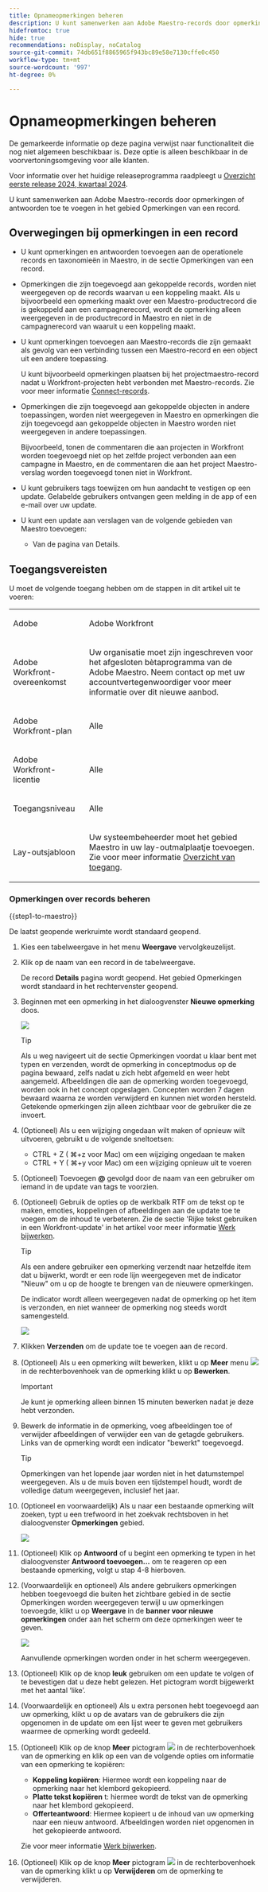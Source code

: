 ```yaml
---
title: Opnameopmerkingen beheren
description: U kunt samenwerken aan Adobe Maestro-records door opmerkingen of antwoorden toe te voegen in het gebied Opmerkingen van een record.
hidefromtoc: true
hide: true
recommendations: noDisplay, noCatalog
source-git-commit: 74db651f8865965f943bc89e58e7130cffe0c450
workflow-type: tm+mt
source-wordcount: '997'
ht-degree: 0%

---
```



# Opnameopmerkingen beheren

<!--update the metadata with real information when making this available in TOC and in the left nav-->

<span class="preview">De gemarkeerde informatie op deze pagina verwijst naar functionaliteit die nog niet algemeen beschikbaar is. Deze optie is alleen beschikbaar in de voorvertoningsomgeving voor alle klanten. </span>

<span class="preview">Voor informatie over het huidige releaseprogramma raadpleegt u [Overzicht eerste release 2024, kwartaal 2024](/help/quicksilver/product-announcements/product-releases/24-q1-release-activity/24-q1-release-overview.md).</span>

U kunt samenwerken aan Adobe Maestro-records door opmerkingen of antwoorden toe te voegen in het gebied Opmerkingen van een record.

## Overwegingen bij opmerkingen in een record

* U kunt opmerkingen en antwoorden toevoegen aan de operationele records en taxonomieën in Maestro, in de sectie Opmerkingen van een record.

* Opmerkingen die zijn toegevoegd aan gekoppelde records, worden niet weergegeven op de records waarvan u een koppeling maakt. Als u bijvoorbeeld een opmerking maakt over een Maestro-productrecord die is gekoppeld aan een campagnerecord, wordt de opmerking alleen weergegeven in de productrecord in Maestro en niet in de campagnerecord van waaruit u een koppeling maakt.

* U kunt opmerkingen toevoegen aan Maestro-records die zijn gemaakt als gevolg van een verbinding tussen een Maestro-record en een object uit een andere toepassing.

  U kunt bijvoorbeeld opmerkingen plaatsen bij het projectmaestro-record nadat u Workfront-projecten hebt verbonden met Maestro-records. Zie voor meer informatie [Connect-records](/help/quicksilver/maestro/records/connect-records.md).

* Opmerkingen die zijn toegevoegd aan gekoppelde objecten in andere toepassingen, worden niet weergegeven in Maestro en opmerkingen die zijn toegevoegd aan gekoppelde objecten in Maestro worden niet weergegeven in andere toepassingen.

  Bijvoorbeeld, tonen de commentaren die aan projecten in Workfront worden toegevoegd niet op het zelfde project verbonden aan een campagne in Maestro, en de commentaren die aan het project Maestro- verslag worden toegevoegd tonen niet in Workfront.

* U kunt gebruikers tags toewijzen om hun aandacht te vestigen op een update. Gelabelde gebruikers ontvangen geen melding in de app of een e-mail over uw update. <!--this might change??-->

* U kunt een update aan verslagen van de volgende gebieden van Maestro toevoegen:

   * Van de pagina van Details.

  <!--* From the table view.-->

## Toegangsvereisten

U moet de volgende toegang hebben om de stappen in dit artikel uit te voeren:

<table style="table-layout:auto">
 <col>
 <tbody>
<td>
   <p> Adobe</p> </td>
   <td>
   <p> Adobe Workfront</p> </td>
  </tr>  
 <td role="rowheader"><p>Adobe Workfront-overeenkomst</p></td>
   <td>
<p>Uw organisatie moet zijn ingeschreven voor het afgesloten bètaprogramma van de Adobe Maestro. Neem contact op met uw accountvertegenwoordiger voor meer informatie over dit nieuwe aanbod. </p>
   </td>
  </tr>
  <tr>
   <td role="rowheader"><p>Adobe Workfront-plan</p></td>
   <td>
<p>Alle</p>
   </td>
  </tr>
  <tr>
   <td role="rowheader"><p>Adobe Workfront-licentie</p></td>
   <td>
   <p>Alle</p> 
  </td>
  </tr>

<tr>
   <td role="rowheader">Toegangsniveau</td>
   <td> <p>Alle</p>  
</td>
  </tr>
<tr>
   <td role="rowheader">Lay-outsjabloon</td>
   <td> <p>Uw systeembeheerder moet het gebied Maestro in uw lay-outmalplaatje toevoegen. Zie voor meer informatie <a href="../access/access-overview.md">Overzicht van toegang</a>. </p>  
</td>
  </tr>
 </tbody>
</table>

<!--
After permissions - replace the table with: **************CHECK ON THE VIEW PERMISSIONS TO THE WORKSPACE; RIGHT NOW, WE SAY THAT VIEW USERS CAN COMMENT BUT THE PAGE BLOWS OUT WHEN I TRY - ASKED PM TO CONFIRM*****************

<table style="table-layout:auto">
 <col>
 </col>
 <col>
 </col>
 <tbody>
    <tr>
<tr>
<td>
   <p> Adobe product</p> </td>
   <td>
   <p> Adobe Workfront</p> </td>
  </tr>  
 <td role="rowheader"><p>Adobe Workfront agreement</p></td>
   <td>
<p>Your organization must be enrolled in the Adobe Maestro closed beta program. Contact your account representative to inquire about this new offering. </p>
   </td>
  </tr>
  <tr>
   <td role="rowheader"><p>Adobe Workfront plan</p></td>
   <td>
<p>Any</p>
   </td>
  </tr>
  <tr>
   <td role="rowheader"><p>Adobe Workfront license</p></td>
   <td>
   <p>Any</p> 
  </td>
  </tr>
  
  <tr>
   <td role="rowheader"><p>Access level</p></td>
   <td> <p>Any</p>  
</td>
  </tr>
<tr>
   <td role="rowheader"><p>Layout template</p></td>
   <td> <p>Your Workfront or group administrator must add the Maestro area in your layout template. For information, see <a href="../access/access-overview.md">Access overview</a>. </p>  
</td>
  </tr>
<tr>
   <td role="rowheader"><p>Permissions</p></td>
   <td> <p>View or higher permissions to a workspace</a> </p>  
   <p>System Administrators have permissions to all workspaces, including the ones they did not create</p>
</td>
  </tr>
 </tbody>
</table>

-->

### Opmerkingen over records beheren

{{step1-to-maestro}}

De laatst geopende werkruimte wordt standaard geopend.
1. Kies een tabelweergave in het menu **Weergave** vervolgkeuzelijst.
1. Klik op de naam van een record in de tabelweergave.

   De record **Details** pagina wordt geopend. Het gebied Opmerkingen wordt standaard in het rechtervenster geopend.

1. Beginnen met een opmerking in het dialoogvenster **Nieuwe opmerking** doos.

   ![](assets/empty-comment-box-on-record.png)

   >[!TIP]
   >
   >Als u weg navigeert uit de sectie Opmerkingen voordat u klaar bent met typen en verzenden, wordt de opmerking in conceptmodus op de pagina bewaard, zelfs nadat u zich hebt afgemeld en weer hebt aangemeld. Afbeeldingen die aan de opmerking worden toegevoegd, worden ook in het concept opgeslagen. Concepten worden 7 dagen bewaard waarna ze worden verwijderd en kunnen niet worden hersteld. Getekende opmerkingen zijn alleen zichtbaar voor de gebruiker die ze invoert.

1. (Optioneel) Als u een wijziging ongedaan wilt maken of opnieuw wilt uitvoeren, gebruikt u de volgende sneltoetsen:
   * CTRL + Z ( ⌘+z voor Mac) om een wijziging ongedaan te maken
   * CTRL + Y ( ⌘+y voor Mac) om een wijziging opnieuw uit te voeren
1. (Optioneel) Toevoegen **@** gevolgd door de naam van een gebruiker om iemand in de update van tags te voorzien.
1. (Optioneel) Gebruik de opties op de werkbalk RTF om de tekst op te maken, emoties, koppelingen of afbeeldingen aan de update toe te voegen om de inhoud te verbeteren. Zie de sectie &#39;Rijke tekst gebruiken in een Workfront-update&#39; in het artikel voor meer informatie [Werk bijwerken](../../workfront-basics/updating-work-items-and-viewing-updates/update-work.md).

   >[!TIP]
   >
   >Als een andere gebruiker een opmerking verzendt naar hetzelfde item dat u bijwerkt, wordt er een rode lijn weergegeven met de indicator &quot;Nieuw&quot; om u op de hoogte te brengen van de nieuwere opmerkingen.
   >
   >De indicator wordt alleen weergegeven nadat de opmerking op het item is verzonden, en niet wanneer de opmerking nog steeds wordt samengesteld.
   >
   >![](assets/new-line-indicator-comments.png)

1. Klikken **Verzenden** om de update toe te voegen aan de record.
1. (Optioneel) Als u een opmerking wilt bewerken, klikt u op **Meer** menu ![](assets/more-menu.png) in de rechterbovenhoek van de opmerking klikt u op **Bewerken**.

   >[!IMPORTANT]
   >
   >Je kunt je opmerking alleen binnen 15 minuten bewerken nadat je deze hebt verzonden.

1. Bewerk de informatie in de opmerking, voeg afbeeldingen toe of verwijder afbeeldingen of verwijder een van de getagde gebruikers. Links van de opmerking wordt een indicator &quot;bewerkt&quot; toegevoegd.

   >[!TIP]
   >
   >Opmerkingen van het lopende jaar worden niet in het datumstempel weergegeven. Als u de muis boven een tijdstempel houdt, wordt de volledige datum weergegeven, inclusief het jaar.

1. <span class="preview">(Optioneel en voorwaardelijk) Als u naar een bestaande opmerking wilt zoeken, typt u een trefwoord in het zoekvak rechtsboven in het dialoogvenster **Opmerkingen** gebied.</span>

   <span class="preview">![](assets/search-box-for-comments-area.png)</span>

1. (Optioneel) Klik op **Antwoord** of u begint een opmerking te typen in het dialoogvenster **Antwoord toevoegen...** om te reageren op een bestaande opmerking, volgt u stap 4-8 hierboven. <!--(**************accurate??***********)-->

1. (Voorwaardelijk en optioneel) Als andere gebruikers opmerkingen hebben toegevoegd die buiten het zichtbare gebied in de sectie Opmerkingen worden weergegeven terwijl u uw opmerkingen toevoegde, klikt u op **Weergave** in de **banner voor nieuwe opmerkingen** onder aan het scherm om deze opmerkingen weer te geven.

   ![](assets/new-comments-banner-on-record.png)

   Aanvullende opmerkingen worden onder in het scherm weergegeven.

1. (Optioneel) Klik op de knop **leuk** gebruiken om een update te volgen of te bevestigen dat u deze hebt gelezen. Het pictogram wordt bijgewerkt met het aantal ‘like’.
1. (Voorwaardelijk en optioneel) Als u extra personen hebt toegevoegd aan uw opmerking, klikt u op de avatars van de gebruikers die zijn opgenomen in de update om een lijst weer te geven met gebruikers waarmee de opmerking wordt gedeeld.
1. (Optioneel) Klik op de knop **Meer** pictogram ![](assets/more-menu.png) in de rechterbovenhoek van de opmerking en klik op een van de volgende opties om informatie van een opmerking te kopiëren:

   * **Koppeling kopiëren**: Hiermee wordt een koppeling naar de opmerking naar het klembord gekopieerd.
   * **Platte tekst kopiëren** t: hiermee wordt de tekst van de opmerking naar het klembord gekopieerd.
   * **Offerteantwoord**: Hiermee kopieert u de inhoud van uw opmerking naar een nieuw antwoord. Afbeeldingen worden niet opgenomen in het gekopieerde antwoord.

   Zie voor meer informatie [Werk bijwerken](../../workfront-basics/updating-work-items-and-viewing-updates/update-work.md).
1. (Optioneel) Klik op de knop **Meer** pictogram ![](assets/more-menu.png) in de rechterbovenhoek van de opmerking klikt u op **Verwijderen** om de opmerking te verwijderen.

